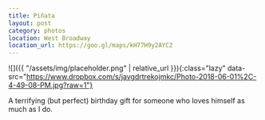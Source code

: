 ```yaml
---
title: Piñata
layout: post
category: photos
location: West Broadway
location_url: https://goo.gl/maps/kH77H9y2AYC2
---
```


![]({{ "/assets/img/placeholder.png" | relative_url }}){:class="lazy" data-src="https://www.dropbox.com/s/javgdrtrekojmkc/Photo-2018-06-01%2C-4-49-08-PM.jpg?raw=1"}

A terrifying (but perfect) birthday gift for someone who loves himself as much as I do.